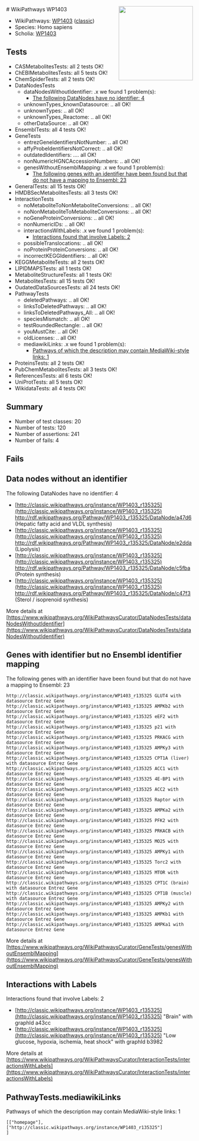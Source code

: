 <img style="float: right; width: 200px" src="https://upload.wikimedia.org/wikipedia/commons/thumb/8/83/Wplogo_with_text_500.png/640px-Wplogo_with_text_500.png" />
# WikiPathways WP1403

* WikiPathways: [WP1403](https://wikipathways.org/pathways/WP1403) ([classic](https://classic.wikipathways.org/instance/WP1403))
* Species: Homo sapiens
* Scholia: [WP1403](https://scholia.toolforge.org/wikipathways/WP1403)
## Tests
* CASMetabolitesTests: all 2 tests OK!
* ChEBIMetabolitesTests: all 5 tests OK!
* ChemSpiderTests: all 2 tests OK!
* DataNodesTests
    * dataNodesWithoutIdentifier: .x we found 1 problem(s):
        * [The following DataNodes have no identifier: 4](#d2d32fa3)
    * unknownTypes_knownDatasource: .. all OK!
    * unknownTypes: .. all OK!
    * unknownTypes_Reactome: .. all OK!
    * otherDataSource: .. all OK!
* EnsemblTests: all 4 tests OK!
* GeneTests
    * entrezGeneIdentifiersNotNumber: .. all OK!
    * affyProbeIdentifiersNotCorrect: .. all OK!
    * outdatedIdentifiers: .... all OK!
    * nonNumericHGNCAccessionNumbers: .. all OK!
    * genesWithoutEnsemblMapping: .x we found 1 problem(s):
        * [The following genes with an identifier have been found but that do not have a mapping to Ensembl: 23](#c4e5432f)
* GeneralTests: all 15 tests OK!
* HMDBSecMetabolitesTests: all 3 tests OK!
* InteractionTests
    * noMetaboliteToNonMetaboliteConversions: .. all OK!
    * noNonMetaboliteToMetaboliteConversions: .. all OK!
    * noGeneProteinConversions: .. all OK!
    * nonNumericIDs: .. all OK!
    * interactionsWithLabels: .x we found 1 problem(s):
        * [Interactions found that involve Labels: 2](#630d2679)
    * possibleTranslocations: .. all OK!
    * noProteinProteinConversions: .. all OK!
    * incorrectKEGGIdentifiers: .. all OK!
* KEGGMetaboliteTests: all 2 tests OK!
* LIPIDMAPSTests: all 1 tests OK!
* MetaboliteStructureTests: all 1 tests OK!
* MetabolitesTests: all 15 tests OK!
* OudatedDataSourcesTests: all 24 tests OK!
* PathwayTests
    * deletedPathways: .. all OK!
    * linksToDeletedPathways: .. all OK!
    * linksToDeletedPathways_All: .. all OK!
    * speciesMismatch: .. all OK!
    * testRoundedRectangle: .. all OK!
    * youMustCite: .. all OK!
    * oldLicenses: .. all OK!
    * mediawikiLinks: .x we found 1 problem(s):
        * [Pathways of which the description may contain MediaWiki-style links: 1](#da69cf45)
* ProteinsTests: all 2 tests OK!
* PubChemMetabolitesTests: all 3 tests OK!
* ReferencesTests: all 6 tests OK!
* UniProtTests: all 5 tests OK!
* WikidataTests: all 4 tests OK!


## Summary

* Number of test classes: 20
* Number of tests: 120
* Number of assertions: 241
* Number of fails: 4

## Fails

<a name="d2d32fa3" />

## Data nodes without an identifier

The following DataNodes have no identifier: 4

* [http://classic.wikipathways.org/instance/WP1403_r135325](http://classic.wikipathways.org/instance/WP1403_r135325) http://rdf.wikipathways.org/Pathway/WP1403_r135325/DataNode/a47d6 (Hepatic fatty acid
and VLDL synthesis)
* [http://classic.wikipathways.org/instance/WP1403_r135325](http://classic.wikipathways.org/instance/WP1403_r135325) http://rdf.wikipathways.org/Pathway/WP1403_r135325/DataNode/e2dda (Lipolysis)
* [http://classic.wikipathways.org/instance/WP1403_r135325](http://classic.wikipathways.org/instance/WP1403_r135325) http://rdf.wikipathways.org/Pathway/WP1403_r135325/DataNode/c5fba (Protein synthesis)
* [http://classic.wikipathways.org/instance/WP1403_r135325](http://classic.wikipathways.org/instance/WP1403_r135325) http://rdf.wikipathways.org/Pathway/WP1403_r135325/DataNode/c47f3 (Sterol / isoprenoid
synthesis)


More details at [https://www.wikipathways.org/WikiPathwaysCurator/DataNodesTests/dataNodesWithoutIdentifier](https://www.wikipathways.org/WikiPathwaysCurator/DataNodesTests/dataNodesWithoutIdentifier)

<a name="c4e5432f" />

## Genes with identifier but no Ensembl identifier mapping

The following genes with an identifier have been found but that do not have a mapping to Ensembl: 23
```
http://classic.wikipathways.org/instance/WP1403_r135325 GLUT4 with datasource Entrez Gene
http://classic.wikipathways.org/instance/WP1403_r135325 AMPKb2 with datasource Entrez Gene
http://classic.wikipathways.org/instance/WP1403_r135325 eEF2 with datasource Entrez Gene
http://classic.wikipathways.org/instance/WP1403_r135325 p21 with datasource Entrez Gene
http://classic.wikipathways.org/instance/WP1403_r135325 PRKACG with datasource Entrez Gene
http://classic.wikipathways.org/instance/WP1403_r135325 AMPKy3 with datasource Entrez Gene
http://classic.wikipathways.org/instance/WP1403_r135325 CPT1A (liver) with datasource Entrez Gene
http://classic.wikipathways.org/instance/WP1403_r135325 ACC1 with datasource Entrez Gene
http://classic.wikipathways.org/instance/WP1403_r135325 4E-BP1 with datasource Entrez Gene
http://classic.wikipathways.org/instance/WP1403_r135325 ACC2 with datasource Entrez Gene
http://classic.wikipathways.org/instance/WP1403_r135325 Raptor with datasource Entrez Gene
http://classic.wikipathways.org/instance/WP1403_r135325 AMPKa2 with datasource Entrez Gene
http://classic.wikipathways.org/instance/WP1403_r135325 PFK2 with datasource Entrez Gene
http://classic.wikipathways.org/instance/WP1403_r135325 PRKACB with datasource Entrez Gene
http://classic.wikipathways.org/instance/WP1403_r135325 MO25 with datasource Entrez Gene
http://classic.wikipathways.org/instance/WP1403_r135325 AMPKy1 with datasource Entrez Gene
http://classic.wikipathways.org/instance/WP1403_r135325 Torc2 with datasource Entrez Gene
http://classic.wikipathways.org/instance/WP1403_r135325 MTOR with datasource Entrez Gene
http://classic.wikipathways.org/instance/WP1403_r135325 CPT1C (brain) with datasource Entrez Gene
http://classic.wikipathways.org/instance/WP1403_r135325 CPT1B (muscle) with datasource Entrez Gene
http://classic.wikipathways.org/instance/WP1403_r135325 AMPKy2 with datasource Entrez Gene
http://classic.wikipathways.org/instance/WP1403_r135325 AMPKb1 with datasource Entrez Gene
http://classic.wikipathways.org/instance/WP1403_r135325 AMPKa1 with datasource Entrez Gene
```

More details at [https://www.wikipathways.org/WikiPathwaysCurator/GeneTests/genesWithoutEnsemblMapping](https://www.wikipathways.org/WikiPathwaysCurator/GeneTests/genesWithoutEnsemblMapping)

<a name="630d2679" />

## Interactions with Labels

Interactions found that involve Labels: 2

* [http://classic.wikipathways.org/instance/WP1403_r135325](http://classic.wikipathways.org/instance/WP1403_r135325) "Brain" with graphId a43cc
* [http://classic.wikipathways.org/instance/WP1403_r135325](http://classic.wikipathways.org/instance/WP1403_r135325) "Low glucose,
hypoxia, ischemia,
heat shock" with graphId b3982


More details at [https://www.wikipathways.org/WikiPathwaysCurator/InteractionTests/interactionsWithLabels](https://www.wikipathways.org/WikiPathwaysCurator/InteractionTests/interactionsWithLabels)

<a name="da69cf45" />

## PathwayTests.mediawikiLinks

Pathways of which the description may contain MediaWiki-style links: 1
```
[["homepage"],
["http://classic.wikipathways.org/instance/WP1403_r135325"]
]
```

